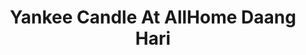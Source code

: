 ---
title: "Yankee Candle At AllHome Daang Hari"
url: /bacoor/yankee-candle-at-allhome-daang-hari/
shop: Warenhaus
---